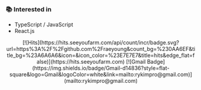 ### 📚 Interested in
- TypeScript / JavaScript
- React.js

<center>
[![Hits](https://hits.seeyoufarm.com/api/count/incr/badge.svg?url=https%3A%2F%2Fgithub.com%2Fraeyoung&count_bg=%230AA6EF&title_bg=%23A6A6A6&icon=&icon_color=%23E7E7E7&title=hits&edge_flat=false)](https://hits.seeyoufarm.com)
[![Gmail Badge](https://img.shields.io/badge/Gmail-d14836?style=flat-square&logo=Gmail&logoColor=white&link=mailto:rykimpro@gmail.com)](mailto:rykimpro@gmail.com)  
</center>
